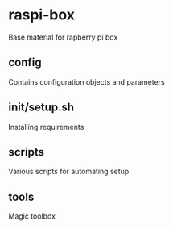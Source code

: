 # raspi-box
Base material for rapberry pi box

## config
Contains configuration objects and parameters

## init/setup.sh
Installing requirements

## scripts
Various scripts for automating setup

## tools
Magic toolbox